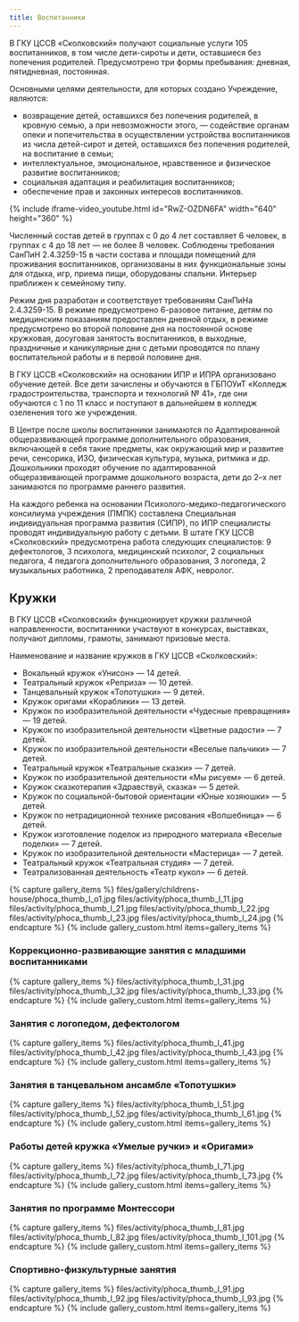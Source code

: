 ```yaml
---
title: Воспитанники
---
```


В ГКУ ЦССВ «Сколковский» получают социальные услуги 105 воспитанников, в том числе дети-сироты и дети, оставшиеся
без попечения родителей. Предусмотрено три формы пребывания: дневная, пятидневная, постоянная.

Основными целями деятельности, для которых создано Учреждение, являются:
* возвращение детей, оставшихся без попечения родителей, в кровную семью, а при невозможности этого, — содействие
органам опеки и попечительства в осуществлении устройства воспитанников из числа детей-сирот и детей, оставшихся
без попечения родителей, на воспитание в семьи;
* интеллектуальное, эмоциональное, нравственное и физическое развитие воспитанников;
* социальная адаптация и реабилитация воспитанников;
* обеспечение прав и законных интересов воспитанников.

{% include iframe-video_youtube.html id="RwZ-OZDN6FA" width="640" height="360" %}

Численный состав детей в группах с 0 до 4 лет составляет 6 человек, в группах с 4 до 18 лет — не более 8 человек.
Соблюдены требования СанПиН 2.4.3259-15 в части состава и площади помещений для проживания воспитанников, организованы
в них функциональные зоны для отдыха, игр, приема пищи, оборудованы спальни. Интерьер приближен к семейному типу.

Режим дня разработан и соответствует требованиям СанПиНа 2.4.3259-15. В режиме предусмотрено 6-разовое питание, детям
по медицинским показаниям предоставлен дневной отдых, в режиме предусмотрено во второй половине дня на постоянной основе
кружковая, досуговая занятость воспитанников, в выходные, праздничные и каникулярные дни с детьми проводятся по плану
воспитательной работы и в первой половине дня.

В ГКУ ЦССВ «Сколковский» на основании ИПР и ИПРА организовано обучение детей. Все дети зачислены и обучаются в ГБПОУиТ
«Колледж градостроительства, транспорта и технологий № 41», где они обучаются с 1 по 11 класс и поступают в дальнейшем
в колледж озеленения того же учреждения.

В Центре после школы воспитанники занимаются по Адаптированной общеразвивающей программе дополнительного образования,
включающей в себя такие предметы, как окружающий мир и развитие речи, сенсорика, ИЗО, физическая культура, музыка,
ритмика и др. Дошкольники проходят обучение по адаптированной общеразвивающей программе дошкольного возраста, дети
до 2–х лет занимаются по программе раннего развития.

На каждого ребенка на основании Психолого-медико-педагогического консилиума учреждения (ПМПК) составлена Специальная
индивидуальная программа развития (СИПР), по ИПР специалисты проводят индивидуальную работу с детьми. В штате ГКУ ЦССВ
«Сколковский» предусмотрена работа следующих специалистов: 9 дефектологов, 3 психолога, медицинский психолог,
2 социальных педагога, 4 педагога дополнительного образования, 3 логопеда, 2 музыкальных работника, 2 преподавателя АФК,
невролог.


## Кружки

В ГКУ ЦССВ «Сколковский» функционирует кружки различной направленности, воспитанники участвуют в конкурсах, выставках,
получают дипломы, грамоты, занимают призовые места.

Наименование и название кружков в ГКУ ЦССВ «Сколковский»:
* Вокальный кружок «Унисон» — 14 детей.
* Театральный кружок «Реприза» — 10 детей.
* Танцевальный кружок «Топотушки» — 9 детей.
* Кружок оригами «Кораблики» — 13 детей.
* Кружок по изобразительной деятельности «Чудесные превращения» — 19 детей.
* Кружок по изобразительной деятельности «Цветные радости» — 7 детей.
* Кружок по изобразительной деятельности «Веселые пальчики» — 7 детей.
* Театральный кружок «Театральные сказки» — 7 детей.
* Кружок по изобразительной деятельности «Мы рисуем» — 6 детей.
* Кружок сказкотерапия «Здравствуй, сказка» — 5 детей.
* Кружок по социальной-бытовой ориентации «Юные хозяюшки» — 5 детей.
* Кружок по нетрадиционной технике рисования «Волшебница» — 6 детей.
* Кружок изготовление поделок из природного материала «Веселые поделки» — 7 детей.
* Кружок по изобразительной деятельности «Мастерица» — 7 детей.
* Театральный кружок «Театральная студия» — 7 детей.
* Театрализованная деятельность «Театр кукол» — 6 детей.

{% capture gallery_items %}
    files/gallery/childrens-house/phoca_thumb_l_o1.jpg
    files/activity/phoca_thumb_l_11.jpg
    files/activity/phoca_thumb_l_21.jpg
    files/activity/phoca_thumb_l_22.jpg
    files/activity/phoca_thumb_l_23.jpg
    files/activity/phoca_thumb_l_24.jpg
{% endcapture %}
{% include gallery_custom.html items=gallery_items %}

### Коррекционно-развивающие занятия с младшими воспитанниками
{% capture gallery_items %}
    files/activity/phoca_thumb_l_31.jpg
    files/activity/phoca_thumb_l_32.jpg
    files/activity/phoca_thumb_l_33.jpg
{% endcapture %}
{% include gallery_custom.html items=gallery_items %}

### Занятия с логопедом, дефектологом
{% capture gallery_items %}
    files/activity/phoca_thumb_l_41.jpg
    files/activity/phoca_thumb_l_42.jpg
    files/activity/phoca_thumb_l_43.jpg
{% endcapture %}
{% include gallery_custom.html items=gallery_items %}

### Занятия в танцевальном ансамбле «Топотушки»
{% capture gallery_items %}
    files/activity/phoca_thumb_l_51.jpg
    files/activity/phoca_thumb_l_52.jpg
    files/activity/phoca_thumb_l_61.jpg
{% endcapture %}
{% include gallery_custom.html items=gallery_items %}

### Работы детей кружка «Умелые ручки» и «Оригами»
{% capture gallery_items %}
    files/activity/phoca_thumb_l_71.jpg
    files/activity/phoca_thumb_l_72.jpg
    files/activity/phoca_thumb_l_73.jpg
{% endcapture %}
{% include gallery_custom.html items=gallery_items %}

### Занятия по программе Монтессори
{% capture gallery_items %}
    files/activity/phoca_thumb_l_81.jpg
    files/activity/phoca_thumb_l_82.jpg
    files/activity/phoca_thumb_l_101.jpg
{% endcapture %}
{% include gallery_custom.html items=gallery_items %}

### Спортивно-физкультурные занятия
{% capture gallery_items %}
    files/activity/phoca_thumb_l_91.jpg
    files/activity/phoca_thumb_l_92.jpg
    files/activity/phoca_thumb_l_93.jpg
{% endcapture %}
{% include gallery_custom.html items=gallery_items %}
